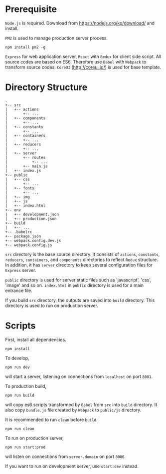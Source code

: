 # Prerequisite

`Node.js` is required. 
Download from https://nodejs.org/ko/download/ and install.

`PM2` is used to manage production server process.

```
npm install pm2 -g
```

`Express` for web application server, `React` with `Redux` for client side script. 
All source codes are based on ES6. Therefore use `Babel` with `Webpack` to transform source codes. 
`CoreUI` (http://coreui.io/) is used for base template. 

# Directory Structure

```
.
+-- src
|   +-- actions
|       +-- ...
|   +-- components
|       +-- ...
|   +-- constants
|       +-- ...
|   +-- containers
|       +-- ...
|   +-- reducers
|       +-- ...
|   +-- server
|       +-- routes
|           +-- ...
|       +-- main.js
|   +-- index.js
+-- public
|   +-- css
|       +-- ...
|   +-- fonts
|       +-- ...
|   +-- img
|   +-- js
|   +-- index.html
+-- env
|   +-- development.json
|   +-- production.json
+-- build
|   +-- ...
+-- .babelrc
+-- package.json
+-- webpack.config.dev.js
+-- webpack.config.js
```

`src` directory is the base source directory. 
It consists of `actions`, `constants`, `reducers`, `containers`, and `components` directories to reflect `Redux` structure.
In addition, it has `server` directory to keep several configuration files for `Express` server. 

`public` directory is used for server static files such as 'javascript', 'css', 'image' and so on.
`index.html` in `public` directory is used for a main entrance file.

If you build `src` directory, the outputs are saved into `build` directory.
This directory is used to run on production server. 

# Scripts   

First, install all dependencies.

```
npm install
```

To develop, 

```
npm run dev
```

will start a server, listening on connections from `localhost` on port `8081`.

To production build, 

```
npm run build
```

will copy es6 scripts transformed by `Babel` from `src` into `build` directory.
It also copy `bundle.js` file created by `Webpack` to `public/js` directory.

It is recommended to run `clean` before `build`.

```
npm run clean
```

To run on production server,

```
npm run start:prod
```

will listen on connections from `server.domain` on port `8080`.

If you want to run on development server, use `start:dev` instead.